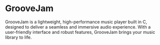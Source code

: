 # GrooveJam
GrooveJam is a lightweight, high-performance music player built in C, designed to deliver a seamless and immersive audio experience. With a user-friendly interface and robust features, GrooveJam brings your music library to life.
